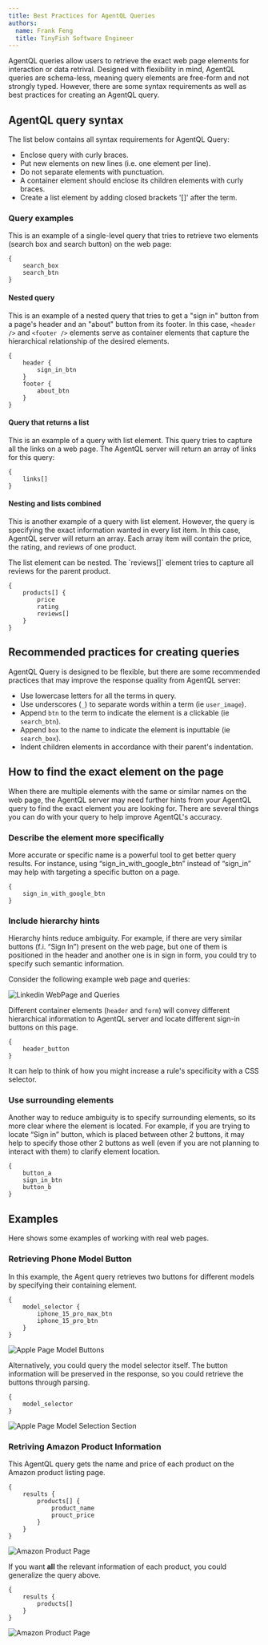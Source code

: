 ```yaml
---
title: Best Practices for AgentQL Queries
authors:
  name: Frank Feng
  title: TinyFish Software Engineer
---
```


AgentQL queries allow users to retrieve the exact web page elements for interaction or data retrival. Designed with flexibility in mind, AgentQL queries are schema-less, meaning query elements are free-form and not strongly typed. However, there are some syntax requirements as well as best practices for creating an AgentQL query.

## AgentQL query syntax

The list below contains all syntax requirements for AgentQL Query:

* Enclose query with curly braces.
* Put new elements on new lines (i.e. one element per line).
* Do not separate elements with punctuation.
* A container element should enclose its children elements with curly braces.
* Create a list element by adding closed brackets '[]' after the term.

### Query examples

This is an example of a single-level query that tries to retrieve two elements (search box and search button) on the web page:

```AgentQL
{
    search_box
    search_btn
}
```

#### Nested query

This is an example of a nested query that tries to get a "sign in" button from a page's header and an "about" button from its footer. In this case, `<header />` and `<footer />` elements serve as container elements that capture the hierarchical relationship of the desired elements.

```AgentQL
{
    header {
        sign_in_btn
    }
    footer {
        about_btn
    }
}
```

#### Query that returns a list

This is an example of a query with list element. This query tries to capture all the links on a web page. The AgentQL server will return an array of links for this query:

```AgentQL
{
    links[]
}
```

#### Nesting and lists combined

This is another example of a query with list element. However, the query is specifying the exact information wanted in every list item. In this case, AgentQL server will return an array. Each array item will contain the price, the rating, and reviews of one product.

<Admonition type="note">
The list element can be nested. The `reviews[]` element tries to capture all reviews for the parent product.
</Admonition>

```AgentQL
{
    products[] {
        price
        rating
        reviews[]
    }
}
```

## Recommended practices for creating queries

AgentQL Query is designed to be flexible, but there are some recommended practices that may improve the response quality from AgentQL server:

* Use lowercase letters for all the terms in query.
* Use underscores (`_`) to separate words within a term (ie `user_image`).
* Append `btn` to the term to indicate the element is a clickable (ie `search_btn`).
* Append `box` to the name to indicate the element is inputtable (ie `search_box`).
* Indent children elements in accordance with their parent's indentation.

## How to find the exact element on the page

When there are multiple elements with the same or similar names on the web page, the AgentQL server may need further hints from your AgentQL query to find the exact element you are looking for. There are several things you can do with your query to help improve AgentQL's accuracy.

### Describe the element more specifically

More accurate or specific name is a powerful tool to get better query results. For instance, using “sign_in_with_google_btn” instead of “sign_in” may help with targeting a specific button on a page.

```AgentQL
{
    sign_in_with_google_btn
}
```

### Include hierarchy hints

Hierarchy hints reduce ambiguity. For example, if there are very similar buttons (f.i. “Sign In”) present on the web page, but one of them is positioned in the header and another one is in sign in form, you could try to specify such semantic information.

Consider the following example web page and queries:

![Linkedin WebPage and Queries](/images/docs/best-query-practice-p1.png)

Different container elements (`header` and `form`) will convey different hierarchical information to AgentQL server and locate different sign-in buttons on this page.

```AgentQL
{
    header_button
}
```

<Admonition type="note">
It can help to think of how you might increase a rule's specificity with a CSS selector.
</Admonition>

### Use surrounding elements

Another way to reduce ambiguity is to specify surrounding elements, so its more clear where the element is located. For example, if you are trying to locate “Sign in” button, which is placed between other 2 buttons, it may help to specify those other 2 buttons as well (even if you are not planning to interact with them) to clarify element location.

```AgentQL
{
    button_a
    sign_in_btn
    button_b
}
```

## Examples

Here shows some examples of working with real web pages.

### Retrieving Phone Model Button

In this example, the Agent query retrieves two buttons for different models by specifying their containing element.

```AgentQL
{
    model_selector {
        iphone_15_pro_max_btn
        iphone_15_pro_btn
    }
}
```

![Apple Page Model Buttons](/images/docs/best-query-practice-p2.png)

Alternatively, you could query the model selector itself. The button information will be preserved in the response, so you could retrieve the buttons through parsing.

```AgentQL
{
    model_selector
}
```

![Apple Page Model Selection Section](/images/docs/best-query-practice-p3.png)


### Retriving Amazon Product Information

This AgentQL query gets the name and price of each product on the Amazon product listing page.

```AgentQL
{
    results {
        products[] {
            product_name
            prouct_price
        }
    }
}
```

![Amazon Product Page](/images/docs/best-query-practice-p5.png)

If you want **all** the relevant information of each product, you could generalize the query above.

```AgentQL
{
    results {
        products[]
    }
}
```

![Amazon Product Page](/images/docs/best-query-practice-p6.png)
